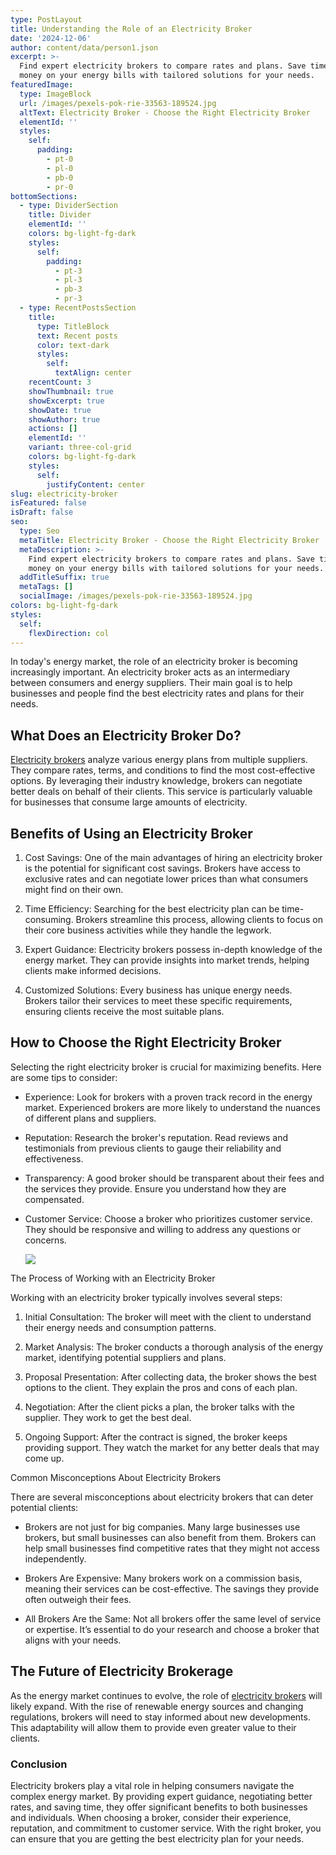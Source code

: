 ```yaml
---
type: PostLayout
title: Understanding the Role of an Electricity Broker
date: '2024-12-06'
author: content/data/person1.json
excerpt: >-
  Find expert electricity brokers to compare rates and plans. Save time and
  money on your energy bills with tailored solutions for your needs.
featuredImage:
  type: ImageBlock
  url: /images/pexels-pok-rie-33563-189524.jpg
  altText: Electricity Broker - Choose the Right Electricity Broker
  elementId: ''
  styles:
    self:
      padding:
        - pt-0
        - pl-0
        - pb-0
        - pr-0
bottomSections:
  - type: DividerSection
    title: Divider
    elementId: ''
    colors: bg-light-fg-dark
    styles:
      self:
        padding:
          - pt-3
          - pl-3
          - pb-3
          - pr-3
  - type: RecentPostsSection
    title:
      type: TitleBlock
      text: Recent posts
      color: text-dark
      styles:
        self:
          textAlign: center
    recentCount: 3
    showThumbnail: true
    showExcerpt: true
    showDate: true
    showAuthor: true
    actions: []
    elementId: ''
    variant: three-col-grid
    colors: bg-light-fg-dark
    styles:
      self:
        justifyContent: center
slug: electricity-broker
isFeatured: false
isDraft: false
seo:
  type: Seo
  metaTitle: Electricity Broker - Choose the Right Electricity Broker
  metaDescription: >-
    Find expert electricity brokers to compare rates and plans. Save time and
    money on your energy bills with tailored solutions for your needs.
  addTitleSuffix: true
  metaTags: []
  socialImage: /images/pexels-pok-rie-33563-189524.jpg
colors: bg-light-fg-dark
styles:
  self:
    flexDirection: col
---
```



In today's energy market, the role of an electricity broker is becoming increasingly important. An electricity broker acts as an intermediary between consumers and energy suppliers. Their main goal is to help businesses and people find the best electricity rates and plans for their needs.

## What Does an Electricity Broker Do?

[Electricity brokers](https://termina.io/) analyze various energy plans from multiple suppliers. They compare rates, terms, and conditions to find the most cost-effective options. By leveraging their industry knowledge, brokers can negotiate better deals on behalf of their clients. This service is particularly valuable for businesses that consume large amounts of electricity.

## Benefits of Using an Electricity Broker

1.  Cost Savings: One of the main advantages of hiring an electricity broker is the potential for significant cost savings. Brokers have access to exclusive rates and can negotiate lower prices than what consumers might find on their own.



2.  Time Efficiency: Searching for the best electricity plan can be time-consuming. Brokers streamline this process, allowing clients to focus on their core business activities while they handle the legwork.



3.  Expert Guidance: Electricity brokers possess in-depth knowledge of the energy market. They can provide insights into market trends, helping clients make informed decisions.



4.  Customized Solutions: Every business has unique energy needs. Brokers tailor their services to meet these specific requirements, ensuring clients receive the most suitable plans.



## How to Choose the Right Electricity Broker

Selecting the right electricity broker is crucial for maximizing benefits. Here are some tips to consider:

*   Experience: Look for brokers with a proven track record in the energy market. Experienced brokers are more likely to understand the nuances of different plans and suppliers.



*   Reputation: Research the broker's reputation. Read reviews and testimonials from previous clients to gauge their reliability and effectiveness.



*   Transparency: A good broker should be transparent about their fees and the services they provide. Ensure you understand how they are compensated.



*   Customer Service: Choose a broker who prioritizes customer service. They should be responsive and willing to address any questions or concerns.

    ![](/images/pexels-pok-rie-33563-189524.jpg)

The Process of Working with an Electricity Broker

Working with an electricity broker typically involves several steps:

1.  Initial Consultation: The broker will meet with the client to understand their energy needs and consumption patterns.



2.  Market Analysis: The broker conducts a thorough analysis of the energy market, identifying potential suppliers and plans.



3.  Proposal Presentation: After collecting data, the broker shows the best options to the client. They explain the pros and cons of each plan.



4.  Negotiation: After the client picks a plan, the broker talks with the supplier. They work to get the best deal.



5.  Ongoing Support: After the contract is signed, the broker keeps providing support. They watch the market for any better deals that may come up.



Common Misconceptions About Electricity Brokers

There are several misconceptions about electricity brokers that can deter potential clients:

*   Brokers are not just for big companies. Many large businesses use brokers, but small businesses can also benefit from them. Brokers can help small businesses find competitive rates that they might not access independently.



*   Brokers Are Expensive: Many brokers work on a commission basis, meaning their services can be cost-effective. The savings they provide often outweigh their fees.



*   All Brokers Are the Same: Not all brokers offer the same level of service or expertise. It’s essential to do your research and choose a broker that aligns with your needs.



## The Future of Electricity Brokerage

As the energy market continues to evolve, the role of [electricity brokers](https://termina.io/) will likely expand. With the rise of renewable energy sources and changing regulations, brokers will need to stay informed about new developments. This adaptability will allow them to provide even greater value to their clients.

### Conclusion

Electricity brokers play a vital role in helping consumers navigate the complex energy market. By providing expert guidance, negotiating better rates, and saving time, they offer significant benefits to both businesses and individuals. When choosing a broker, consider their experience, reputation, and commitment to customer service. With the right broker, you can ensure that you are getting the best electricity plan for your needs.
